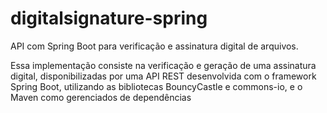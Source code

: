 # digitalsignature-spring
API com Spring Boot para verificação e assinatura digital de arquivos.

Essa implementação consiste na verificação e geração de uma assinatura digital, disponibilizadas por uma API REST desenvolvida com o framework Spring Boot, utilizando as bibliotecas BouncyCastle e commons-io, e o Maven como gerenciados de dependências
